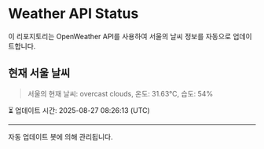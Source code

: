 
# Weather API Status

이 리포지토리는 OpenWeather API를 사용하여 서울의 날씨 정보를 자동으로 업데이트합니다.

## 현재 서울 날씨
> 서울의 현재 날씨: overcast clouds, 온도: 31.63°C, 습도: 54%

⏳ 업데이트 시간: 2025-08-27 08:26:13 (UTC)

---
자동 업데이트 봇에 의해 관리됩니다.
